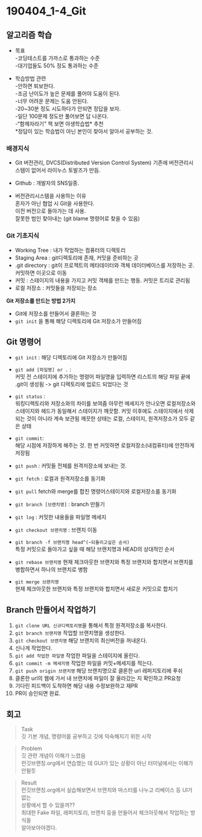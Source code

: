 # 190404_1-4_Git

## **알고리즘 학습**
* 목표  
-코딩테스트를 가까스로 통과하는 수준  
-대기업들도 50% 정도 통과하는 수준

* 학습방법 관련  
-안하면 퇴보한다.  
-조금 난이도가 높은 문제를 풀어야 도움이 된다.  
-너무 어려운 문제는 도움 안된다.  
-20~30분 정도 시도하다가 안되면 정답을 보자.  
-일단 100문제 정도만 풀어보면 답 나온다.  
-“함께자라기” 책 보면 야생학습법* 추천  
*정답이 있는 학습법이 아닌 본인이 찾아서 알아서 공부하는 것.

### **배경지식**
* Git
버전관리, DVCS(Distributed Version Control System)
기존에 버전관리시스템이 없어서 라이누스 토발즈가 만듬.
	
* Github : 개발자의 SNS일종.
	
* 버전관리시스템을 사용하는 이유  
  혼자가 아닌 협업 시 Git을 사용한다.  
  이전 버전으로 돌아가는 데 사용.  
  잘못한 범인 찾아내는 (git blame 명령어로 찾을 수 있음)
	

### Git 기초지식

* Working Tree : 내가 작업하는 컴퓨터의 디렉토리  
* Staging Area : git디렉토리에 존재, 커밋을 준비하는 곳  
* .git directory : git이 프로젝트의 메타데이터와 객체 데이터베이스를 저장하는 곳.  커밋하면 이곳으로 이동  
* 커밋 : 스테이지의 내용을 가지고 커밋 객체를 만드는 행동. 커밋은 트리로 관리됨  
* 로컬 저장소 : 커밋들을 저장되는 장소

**Git 저장소를 만드는 방법 2가지**  
* Git에 저장소를 만들어서 클론하는 것  
* ```git init``` 을 통해 해당 디렉토리에 Git 저장소가 만들어짐



## Git 명령어

* `git init` :
해당 디렉토리에 Git 저장소가 만들어짐

* `git add [파일명] or .` :  
커밋 전 스테이지에 추가하는 명령어
파일명을 입력하면 리스트의 해당 파일 끝에 .git이 생성됨 -> git 디렉토리에 업로드 되었다는 것 

* `git status` :  
워킹디렉토리와 저장소와의 차이를 보여줌
아무런 메세지가 안나오면 로컬저장소와 스테이지와 헤드가 동일해서 스테이지가 꺠끗함.
커밋 이후에도 스테이지에서 삭제되는 것이 아니라 계속 보관됨
깨끗한 상태는 로컬, 스테이지, 원격저장소가 모두 같은 상태  

* `git commit`:  
해당 시점에 저장하게 해주는 것.
한 번 커밋하면 로컬저장소(내컴퓨터)에 안전하게 저장됨  

* `git push` : 
 커밋들 전체를 원격저장소에 보내는 것.  

* `git fetch` : 
로컬과 원격저장소를 동기화  

* `git pull`
fetch와 merge를 합친 명령어스테이지와 로컬저장소를 동기화  

* `git branch [브랜치명]` : branch 만들기  

* `git log` :
커밋한 내용들을 파일명 메세지  

* `git checkout 브랜치명` : 브랜치 이동

* `git branch -f 브랜치명 head^(~되돌리고싶은 순서)`  
특정 커밋으로 돌아가고 싶을 때 해당 브랜치명과 HEAD의 상대적인 순서

* `git rebase 브랜치명` 
현재 체크아웃한 브랜치와 특정 브랜치와 합치면서 브랜치를 병합하면서 하나의 브랜치로 병함

* `git merge 브랜치명`  
현재 체크아웃한 브랜치와 특정 브랜치와 합치면서 새로운 커밋으로 합치기


## Branch 만들어서 작업하기
1. `git clone URL 신규디렉토리명`을 통해서 특정 원격저장소를 복사한다.  
2. `git branch 브랜치명` 작업할 브랜치명을 생성한다.  
3. `git checkout 브랜치명` 해당 브랜치의 최신버전을 꺼내온다.
4. 신나게 작업한다.
5. `git add 작업한 파일명` 작업한 파일을 스테이지에 올린다.
6. `git commit -m 메세지명` 작업한 파일을 커밋+메세지를 적는다.
7. `git push origin 브랜치명` 해당 브랜치명으로 클론한 url 레퍼지토리에 푸쉬
8. 클론한 url의 웹에 가서 내 브랜치에 파일이 잘 올라갔는 지 확인하고 PR요청
9. 기다린 피드백이 도착하면 해당 내용 수정보완하고 재PR
10. PR이 승인되면 완료.


## 회고

> Task  
깃 기본 개념, 명령어를 공부하고 깃에 익숙해지기 위한 시작

> Problem  
깃 관련 개념이 이해가 느렸음  
런깃브랜칭.org에서 연습했는 데 GUI가 있는 상황이 아닌 터미널에서는 이해가 안될듯  

> Result    
런깃브랜칭.org에서 실습해보면서 브랜치와 마스터를 나누고 리베이스 등 UI가 없는  
상황에서 할 수 있을까??  
최대한 Fake 파일, 레퍼지토리, 브랜치 등을 만들어서 체크아웃해서 작업하는 방식을  
알아보아야겠다.  

	



	


